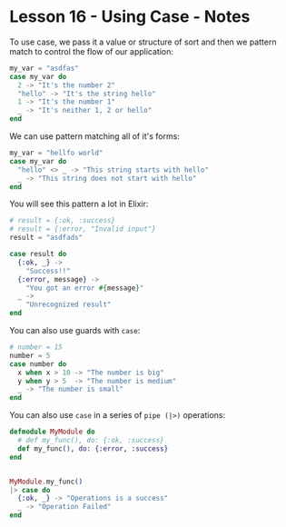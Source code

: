 # Lesson 16 - Using Case - Notes

To use case, we pass it a value or structure of sort and then we pattern match to control the flow of our application:

```elixir
my_var = "asdfas"
case my_var do
  2 -> "It's the number 2"
  "hello" -> "It's the string hello"
  1 -> "It's the number 1"
  _ -> "It's neither 1, 2 or hello"
end
```

We can use pattern matching all of it's forms:

```elixir
my_var = "hellfo world"
case my_var do
  "hello" <> _ -> "This string starts with hello"
  _ -> "This string does not start with hello"
end
```

You will see this pattern a lot in Elixir:

```elixir
# result = {:ok, :success}
# result = {:error, "Invalid input"}
result = "asdfads"

case result do
  {:ok, _} -> 
    "Success!!"
  {:error, message} -> 
    "You got an error #{message}"
  _ -> 
    "Unrecognized result"
end
```

You can also use guards with `case`:

```elixir
# number = 15
number = 5
case number do
  x when x > 10 -> "The number is big"
  y when y > 5  -> "The number is medium"
  _ -> "The number is small"
end
```

You can also use `case` in a series of `pipe (|>)` operations:

```elixir
defmodule MyModule do
  # def my_func(), do: {:ok, :success}
  def my_func(), do: {:error, :success}
end


MyModule.my_func() 
|> case do
  {:ok, _} -> "Operations is a success"
  _ -> "Operation Failed"
end
```
